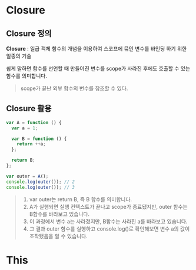 # Closure

## Closure 정의

**Closure** : 일급 객체 함수의 개념을 이용하여 스코프에 묶인 변수를 바인딩 하기 위한 일종의 기술

쉽게 말하면 함수를 선언할 때 만들어진 변수를 scope가 사라진 후에도 호출할 수 있는 함수를 의미합니다.

> scope가 끝난 외부 함수의 변수를 참조할 수 있다.

## Closure 활용

```javascript
var A = function () {
  var a = 1;

  var B = function () {
    return ++a;
  };

  return B;
};

var outer = A();
console.log(outer()); // 2
console.log(outer()); // 3
```

> 1. var outer는 return B, 즉 B 함수를 의미합니다.
> 2. A가 실행되면 실행 컨텍스트가 끝나고 scope가 종료됐지만, outer 함수는 B함수를 바라보고 있습니다.
> 3. 이 과정에서 변수 a는 사라졌지만, B함수는 사라진 a를 바라보고 있습니다.
> 4. 그 결과 outer 함수를 실행하고 console.log()로 확인해보면 변수 a의 값이 조작됐음을 알 수 있습니다.

# This
